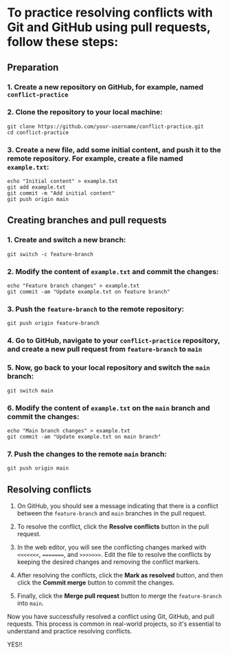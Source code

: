 # To practice resolving conflicts with Git and GitHub using pull requests, follow these steps:

## Preparation

### 1. Create a new repository on GitHub, for example, named `conflict-practice`

### 2. Clone the repository to your local machine:

```terminal
git clone https://github.com/your-username/conflict-practice.git
cd conflict-practice
```

### 3. Create a new file, add some initial content, and push it to the remote repository. For example, create a file named `example.txt`:

```terminal
echo "Initial content" > example.txt
git add example.txt
git commit -m "Add initial content"
git push origin main
```

## Creating branches and pull requests

### 1. Create and switch a new branch:

```terminal
git switch -c feature-branch
```

### 2. Modify the content of `example.txt` and commit the changes:

```terminal
echo "Feature branch changes" > example.txt
git commit -am "Update example.txt on feature branch"
```

### 3. Push the `feature-branch` to the remote repository:

```terminal
git push origin feature-branch
```

### 4. Go to GitHub, navigate to your `conflict-practice` repository, and create a new pull request from `feature-branch` to `main`

### 5. Now, go back to your local repository and switch the `main` branch:

```terminal
git switch main
```

### 6. Modify the content of `example.txt` on the `main` branch and commit the changes:

```terminal
echo "Main branch changes" > example.txt
git commit -am "Update example.txt on main branch"
```

### 7. Push the changes to the remote `main` branch:

```terminal
git push origin main
```

## Resolving conflicts

1. On GitHub, you should see a message indicating that there is a conflict between the `feature-branch` and `main` branches in the pull request.

2. To resolve the conflict, click the **Resolve conflicts** button in the pull request.

3. In the web editor, you will see the conflicting changes marked with `<<<<<<<`, `=======`, and `>>>>>>>`. Edit the file to resolve the conflicts by keeping the desired changes and removing the conflict markers.

4. After resolving the conflicts, click the **Mark as resolved** button, and then click the **Commit merge** button to commit the changes.

5. Finally, click the **Merge pull request** button to merge the `feature-branch` into `main`.

Now you have successfully resolved a conflict using Git, GitHub, and pull requests. This process is common in real-world projects, so it's essential to understand and practice resolving conflicts.

YES!!
